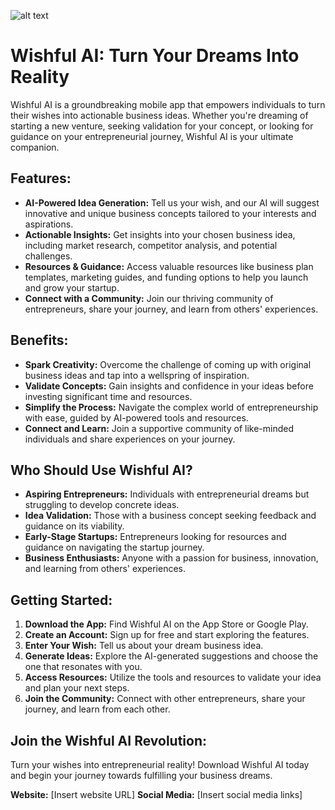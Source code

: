 ![alt text](http://url/to/img.png)
# Wishful AI: Turn Your Dreams Into Reality

Wishful AI is a groundbreaking mobile app that empowers individuals to turn their wishes into actionable business ideas. Whether you're dreaming of starting a new venture, seeking validation for your concept, or looking for guidance on your entrepreneurial journey, Wishful AI is your ultimate companion.

## Features:

* **AI-Powered Idea Generation:**  Tell us your wish, and our AI will suggest innovative and unique business concepts tailored to your interests and aspirations.
* **Actionable Insights:** Get insights into your chosen business idea, including market research, competitor analysis, and potential challenges.
* **Resources & Guidance:** Access valuable resources like business plan templates, marketing guides, and funding options to help you launch and grow your startup.
* **Connect with a Community:** Join our thriving community of entrepreneurs, share your journey, and learn from others' experiences.

## Benefits:

* **Spark Creativity:** Overcome the challenge of coming up with original business ideas and tap into a wellspring of inspiration.
* **Validate Concepts:**  Gain insights and confidence in your ideas before investing significant time and resources.
* **Simplify the Process:**  Navigate the complex world of entrepreneurship with ease, guided by AI-powered tools and resources.
* **Connect and Learn:**  Join a supportive community of like-minded individuals and share experiences on your journey.

## Who Should Use Wishful AI?

* **Aspiring Entrepreneurs:** Individuals with entrepreneurial dreams but struggling to develop concrete ideas.
* **Idea Validation:**  Those with a business concept seeking feedback and guidance on its viability.
* **Early-Stage Startups:**  Entrepreneurs looking for resources and guidance on navigating the startup journey.
* **Business Enthusiasts:** Anyone with a passion for business, innovation, and learning from others' experiences.

## Getting Started:

1. **Download the App:**  Find Wishful AI on the App Store or Google Play.
2. **Create an Account:**  Sign up for free and start exploring the features.
3. **Enter Your Wish:**  Tell us about your dream business idea.
4. **Generate Ideas:**  Explore the AI-generated suggestions and choose the one that resonates with you.
5. **Access Resources:**  Utilize the tools and resources to validate your idea and plan your next steps.
6. **Join the Community:**  Connect with other entrepreneurs, share your journey, and learn from each other.

## Join the Wishful AI Revolution:

Turn your wishes into entrepreneurial reality! Download Wishful AI today and begin your journey towards fulfilling your business dreams.

**Website:** [Insert website URL]
**Social Media:** [Insert social media links] 


